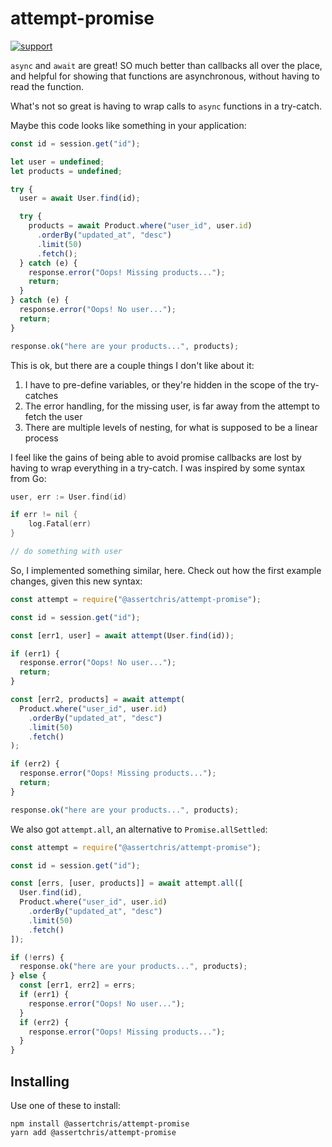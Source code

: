 # attempt-promise

[![support](https://enjoy.gitstore.app/repositories/badge-assertchris/attempt-promise.svg)](https://enjoy.gitstore.app/repositories/assertchris/attempt-promise)

`async` and `await` are great! SO much better than callbacks all over the place, and helpful for showing that functions are asynchronous, without having to read the function.

What's not so great is having to wrap calls to `async` functions in a try-catch.

Maybe this code looks like something in your application:

```js
const id = session.get("id");

let user = undefined;
let products = undefined;

try {
  user = await User.find(id);

  try {
    products = await Product.where("user_id", user.id)
      .orderBy("updated_at", "desc")
      .limit(50)
      .fetch();
  } catch (e) {
    response.error("Oops! Missing products...");
    return;
  }
} catch (e) {
  response.error("Oops! No user...");
  return;
}

response.ok("here are your products...", products);
```

This is ok, but there are a couple things I don't like about it:

1. I have to pre-define variables, or they're hidden in the scope of the try-catches
2. The error handling, for the missing user, is far away from the attempt to fetch the user
3. There are multiple levels of nesting, for what is supposed to be a linear process

I feel like the gains of being able to avoid promise callbacks are lost by having to wrap everything in a try-catch. I was inspired by some syntax from Go:

```go
user, err := User.find(id)

if err != nil {
    log.Fatal(err)
}

// do something with user
```

So, I implemented something similar, here. Check out how the first example changes, given this new syntax:

```js
const attempt = require("@assertchris/attempt-promise");

const id = session.get("id");

const [err1, user] = await attempt(User.find(id));

if (err1) {
  response.error("Oops! No user...");
  return;
}

const [err2, products] = await attempt(
  Product.where("user_id", user.id)
    .orderBy("updated_at", "desc")
    .limit(50)
    .fetch()
);

if (err2) {
  response.error("Oops! Missing products...");
  return;
}

response.ok("here are your products...", products);
```

We also got `attempt.all`, an alternative to `Promise.allSettled`:

```js
const attempt = require("@assertchris/attempt-promise");

const id = session.get("id");

const [errs, [user, products]] = await attempt.all([
  User.find(id),
  Product.where("user_id", user.id)
    .orderBy("updated_at", "desc")
    .limit(50)
    .fetch()
]);

if (!errs) {
  response.ok("here are your products...", products);
} else {
  const [err1, err2] = errs;
  if (err1) {
    response.error("Oops! No user...");
  }
  if (err2) {
    response.error("Oops! Missing products...");
  }
}
```



## Installing

Use one of these to install:

```
npm install @assertchris/attempt-promise
yarn add @assertchris/attempt-promise
```
